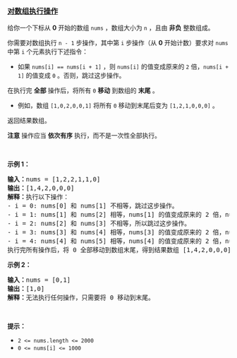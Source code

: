 ### [对数组执行操作](https://leetcode-cn.com/problems/apply-operations-to-an-array)

<p>给你一个下标从 <strong>0</strong> 开始的数组 <code>nums</code> ，数组大小为 <code>n</code> ，且由 <strong>非负</strong> 整数组成。</p>

<p>你需要对数组执行 <code>n - 1</code> 步操作，其中第 <code>i</code> 步操作（从 <strong>0</strong> 开始计数）要求对 <code>nums</code> 中第 <code>i</code> 个元素执行下述指令：</p>

<ul>
	<li>如果 <code>nums[i] == nums[i + 1]</code> ，则 <code>nums[i]</code> 的值变成原来的 <code>2</code> 倍，<code>nums[i + 1]</code> 的值变成 <code>0</code> 。否则，跳过这步操作。</li>
</ul>

<p>在执行完 <strong>全部</strong> 操作后，将所有 <code>0</code> <strong>移动</strong> 到数组的 <strong>末尾</strong> 。</p>

<ul>
	<li>例如，数组 <code>[1,0,2,0,0,1]</code> 将所有 <code>0</code> 移动到末尾后变为 <code>[1,2,1,0,0,0]</code> 。</li>
</ul>

<p>返回结果数组。</p>

<p><strong>注意</strong> 操作应当 <strong>依次有序</strong> 执行，而不是一次性全部执行。</p>

<p>&nbsp;</p>

<p><strong>示例 1：</strong></p>

<pre>
<strong>输入：</strong>nums = [1,2,2,1,1,0]
<strong>输出：</strong>[1,4,2,0,0,0]
<strong>解释：</strong>执行以下操作：
- i = 0: nums[0] 和 nums[1] 不相等，跳过这步操作。
- i = 1: nums[1] 和 nums[2] 相等，nums[1] 的值变成原来的 2 倍，nums[2] 的值变成 0 。数组变成 [1,<em><strong>4</strong></em>,<em><strong>0</strong></em>,1,1,0] 。
- i = 2: nums[2] 和 nums[3] 不相等，所以跳过这步操作。
- i = 3: nums[3] 和 nums[4] 相等，nums[3] 的值变成原来的 2 倍，nums[4] 的值变成 0 。数组变成 [1,4,0,<em><strong>2</strong></em>,<em><strong>0</strong></em>,0] 。
- i = 4: nums[4] 和 nums[5] 相等，nums[4] 的值变成原来的 2 倍，nums[5] 的值变成 0 。数组变成 [1,4,0,2,<em><strong>0</strong></em>,<em><strong>0</strong></em>] 。
执行完所有操作后，将 0 全部移动到数组末尾，得到结果数组 [1,4,2,0,0,0] 。
</pre>

<p><strong>示例 2：</strong></p>

<pre>
<strong>输入：</strong>nums = [0,1]
<strong>输出：</strong>[1,0]
<strong>解释：</strong>无法执行任何操作，只需要将 0 移动到末尾。
</pre>

<p>&nbsp;</p>

<p><strong>提示：</strong></p>

<ul>
	<li><code>2 &lt;= nums.length &lt;= 2000</code></li>
	<li><code>0 &lt;= nums[i] &lt;= 1000</code></li>
</ul>
